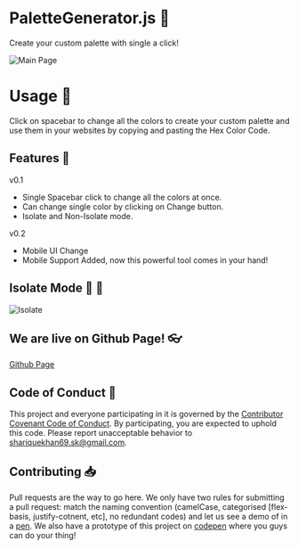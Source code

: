 # PaletteGenerator.js :art:

Create your custom palette with single a click!

![Main Page](https://i.ibb.co/thDCCwN/homepage.png)

# Usage :thinking:
Click on spacebar to change all the colors to create your custom palette and use them in your websites by copying and pasting the Hex Color Code.

## Features :gem:

v0.1
- Single Spacebar click to change all the colors at once.
- Can change single color by clicking on Change button.
- Isolate and Non-Isolate mode.

v0.2
- Mobile UI Change
- Mobile Support Added, now this powerful tool comes in your hand!

## Isolate Mode :barber: :barber:

![Isolate](https://i.ibb.co/Jryh3Rr/isolatemode.png)

## We are live on Github Page! 👓

[Github Page](https://shariquekhan1997.github.io/PaletteGenerator.js/)

## Code of Conduct :scroll:

This project and everyone participating in it is governed by the [Contributor Covenant Code of Conduct](CODE_OF_CONDUCT.md). By participating, you are expected to uphold this code. Please report unacceptable behavior to [shariquekhan69.sk@gmail.com](mailto:shariquekhan69.sk@gmail.com).

## Contributing :inbox_tray:

Pull requests are the way to go here. We only have two rules for submitting a pull request: match the naming convention (camelCase, categorised [flex-basis, justify-cotnent, etc], no redundant codes) and let us see a demo of in a [pen](http://codepen.io). We also have a prototype of this project on [codepen](https://codepen.io/sharique-khan/pen/jOmbmOO) where you guys can do your thing!
